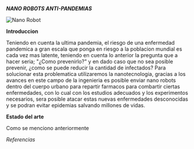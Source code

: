 ***NANO ROBOTS ANTI-PANDEMIAS***

![Nano Robot](https://concepto.de/wp-content/uploads/2019/12/nanotecnologia-e1576098823394.jpg)

   **Introduccion**
   
   Teniendo en cuenta la ultima pandemia, el riesgo de una enfermedad pandemica a gran escala que ponga en riesgo a la poblacion mundial es cada vez mas 
   latente, teniendo en cuenta lo anterior la pregunta que a hacer seria; "¿Como prevenirlo?" y en dado caso que no sea posible prevenir, ¿como se puede reducir
   la cantidad de infectados? Para solucionar esta problematica utilizaremos la nanotecnologia, gracias a los avances en este campo de la ingenieria es posible 
   enviar nano robots dentro del cuerpo urbano para repartir farmacos para combartir ciertas enfermedades, con lo cual con los estudios adecuados y los
   experimentos necesarios, sera posible atacar estas nuevas enfermedades desconocidas y se podran evitar epidemias salvando millones de vidas.
   
   **Estado del arte**
   
   Como se menciono anteriormente
   
   *Referencias*
   
   
   
